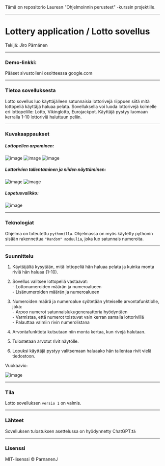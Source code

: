 Tämä on repositorio Laurean "Ohjelmoinnin perusteet" -kurssin projektille.

<hr>

<h1>Lottery application / Lotto sovellus</h1>
Tekijä: Jiro Pärnänen

<hr>

<h3>Demo-linkki:</h3>
Pääset sivustolleni osoitteessa google.com

<hr>

<h3>Tietoa sovelluksesta</h3>
Lotto sovellus luo käyttäjälleen satunnaisia lottorivejä riippuen siitä mitä lottopeliä käyttäjä haluaa pelata.
Sovelluksella voi luoda lottorivejä kolmelle eri lottopelille: Lotto, Vikinglotto, Eurojackpot.
Käyttäjä pystyy luomaan kerralla 1-10 lottoriviä haluttuun peliin.

<hr>

<h3>Kuvakaappaukset</h3>

<h5>Lottopelien arpominen:</h5>

![image](https://github.com/user-attachments/assets/27bba650-2b53-4224-9a29-3077e95d7317) ![image](https://github.com/user-attachments/assets/96388a0b-cc35-432a-bcf6-0a1edffd673d) ![image](https://github.com/user-attachments/assets/8c900d6a-e0ae-4b86-8869-f21b653427d7)

<h5>Lottorivien tallentaminen ja niiden näyttäminen:</h5>

![image](https://github.com/user-attachments/assets/14718218-4889-4d6c-8411-8710b5cfb27b) 
![image](https://github.com/user-attachments/assets/991b6995-4ad3-489d-9a94-7e4afb2633bd)

<h5>Lopetusvalikko:</h5>

![image](https://github.com/user-attachments/assets/5e204ce5-260a-44ee-a974-7cacb28574c0)

<hr>

<h3>Teknologiat</h3>

Ohjelma on toteutettu `pythonilla`. Ohjelmassa on myös käytetty pythonin sisään rakennettua `"Random" moduulia`, joka luo satunnais numeroita.

<hr>

<h3>Suunnittelu</h3>

1) Käyttäjältä kysytään, mitä lottopeliä hän haluaa pelata ja kuinka monta riviä hän haluaa (1-10).

2) Sovellus valitsee lottopeliä vastaavat:<br>
        - Lottonumeroiden määrän ja numeroalueen<br>
        - Lisänumeroiden määrän ja numeroalueen

3) Numeroiden määrä ja numeroalue syötetään yhteiselle arvontafunktiolle, joka:<br>
        - Arpoo numerot satunnaislukugeneraattoria hyödyntäen<br>
        - Varmistaa, että numerot toistuvat vain kerran samalla lottorivillä<br>
        - Palauttaa valmiin rivin numerolistana

4) Arvontafunktiota kutsutaan niin monta kertaa, kun rivejä halutaan.
     
5) Tulostetaan arvotut rivit näytölle.

6) Lopuksi käyttäjä pystyy valitsemaan haluaako hän tallentaa rivit vielä tiedostoon.

<p>Vuokaavio:</p>

![image](https://github.com/user-attachments/assets/3dc969f4-745f-4d04-9986-06d36c54ef24)

<hr>

<h3>Tila</h3>

Lotto sovelluksen `versio 1` on valmis.

<hr>

<h3>Lähteet</h3>
Sovelluksen tulostuksen asettelussa on hyödynnetty ChatGPT:tä

<hr>

<h3>Lisenssi</h3>
MIT-lisenssi © ParnanenJ
